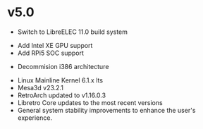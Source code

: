 # v5.0
* Switch to LibreELEC 11.0 build system
+ Add Intel XE GPU support
+ Add RPi5 SOC support
- Decommision i386 architecture
+ Linux Mainline Kernel 6.1.x lts
+ Mesa3d v23.2.1
+ RetroArch updated to v1.16.0.3 
+ Libretro Core updates to the most recent versions 
+ General system stability improvements to enhance the user's experience.
